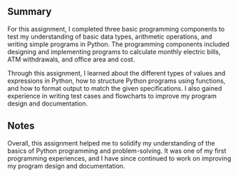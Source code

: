 
## Summary

For this assignment, I completed three basic programming components to test my understanding of basic data types, arithmetic operations, and writing simple programs in Python. The programming components included designing and implementing programs to calculate monthly electric bills, ATM withdrawals, and office area and cost.

Through this assignment, I learned about the different types of values and expressions in Python, how to structure Python programs using functions, and how to format output to match the given specifications. I also gained experience in writing test cases and flowcharts to improve my program design and documentation.

## Notes 

Overall, this assignment helped me to solidify my understanding of the basics of Python programming and problem-solving. It was one of my first programming experiences, and I have since continued to work on improving my program design and documentation.
